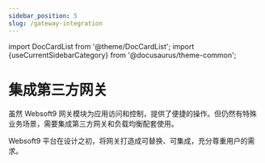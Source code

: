 ```yaml
---
sidebar_position: 5
slug: /gateway-integration
---
```


import DocCardList from '@theme/DocCardList';
import {useCurrentSidebarCategory} from '@docusaurus/theme-common';

# 集成第三方网关

虽然 Websoft9 网关模块为应用访问和控制，提供了便捷的操作。但仍然有特殊业务场景，需要集成第三方网关和负载均衡配套使用。   

Websoft9 平台在设计之初，将网关打造成可替换、可集成，充分尊重用户的需求。  

<DocCardList items={useCurrentSidebarCategory().items}/>
